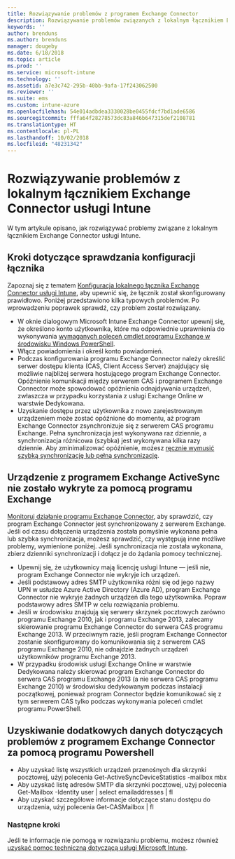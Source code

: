 ```yaml
---
title: Rozwiązywanie problemów z programem Exchange Connector
description: Rozwiązywanie problemów związanych z lokalnym łącznikiem Exchange Connector usługi Intune.
keywords: ''
author: brenduns
ms.author: brenduns
manager: dougeby
ms.date: 6/18/2018
ms.topic: article
ms.prod: ''
ms.service: microsoft-intune
ms.technology: ''
ms.assetid: a7e3c742-295b-40bb-9afa-17f243062500
ms.reviewer: ''
ms.suite: ems
ms.custom: intune-azure
ms.openlocfilehash: 54e014adbdea3330028be0455fdcf7bd1ade6586
ms.sourcegitcommit: fffa64f28278573dc83a846b647315def2108781
ms.translationtype: HT
ms.contentlocale: pl-PL
ms.lasthandoff: 10/02/2018
ms.locfileid: "48231342"
---
```

# <a name="troubleshoot-the-intune-on-premises-exchange-connector"></a>Rozwiązywanie problemów z lokalnym łącznikiem Exchange Connector usługi Intune

W tym artykule opisano, jak rozwiązywać problemy związane z lokalnym łącznikiem Exchange Connector usługi Intune.

## <a name="steps-for-checking-the-connector-configuration"></a>Kroki dotyczące sprawdzania konfiguracji łącznika 

Zapoznaj się z tematem [Konfiguracja lokalnego łącznika Exchange Connector usługi Intune](exchange-connector-install.md), aby upewnić się, że łącznik został skonfigurowany prawidłowo. Poniżej przedstawiono kilka typowych problemów. Po wprowadzeniu poprawek sprawdź, czy problem został rozwiązany.

 - W oknie dialogowym Microsoft Intune Exchange Connector upewnij się, że określono konto użytkownika, które ma odpowiednie uprawnienia do wykonywania [wymaganych poleceń cmdlet programu Exchange w środowisku Windows PowerShell](exchange-connector-install.md#exchange-cmdlet-requirements).
- Włącz powiadomienia i określ konto powiadomień.
 - Podczas konfigurowania programu Exchange Connector należy określić serwer dostępu klienta (CAS, Client Access Server) znajdujący się możliwie najbliżej serwera hostującego program Exchange Connector. Opóźnienie komunikacji między serwerem CAS i programem Exchange Connector może spowodować opóźnienia odnajdywania urządzeń, zwłaszcza w przypadku korzystania z usługi Exchange Online w warstwie Dedykowana.
 - Uzyskanie dostępu przez użytkownika z nowo zarejestrowanym urządzeniem może zostać opóźnione do momentu, aż program Exchange Connector zsynchronizuje się z serwerem CAS programu Exchange. Pełna synchronizacja jest wykonywana raz dziennie, a synchronizacja różnicowa (szybka) jest wykonywana kilka razy dziennie.  Aby zminimalizować opóźnienie, możesz [ręcznie wymusić szybką synchronizację lub pełną synchronizację](exchange-connector-install.md#manually-force-a-quick-sync-or-full-sync).
 
## <a name="exchange-activesync-device-not-discovered-from-exchange"></a>Urządzenie z programem Exchange ActiveSync nie zostało wykryte za pomocą programu Exchange
[Monitoruj działanie programu Exchange Connector](exchange-connector-install.md#on-premises-exchange-connector-high-availability-support), aby sprawdzić, czy program Exchange Connector jest synchronizowany z serwerem Exchange. Jeśli od czasu dołączenia urządzenia została pomyślnie wykonana pełna lub szybka synchronizacja, możesz sprawdzić, czy występują inne możliwe problemy, wymienione poniżej. Jeśli synchronizacja nie została wykonana, zbierz dzienniki synchronizacji i dołącz je do żądania pomocy technicznej.

 - Upewnij się, że użytkownicy mają licencję usługi Intune — jeśli nie, program Exchange Connector nie wykryje ich urządzeń.
 - Jeśli podstawowy adres SMTP użytkownika różni się od jego nazwy UPN w usłudze Azure Active Directory (Azure AD), program Exchange Connector nie wykryje żadnych urządzeń dla tego użytkownika. Popraw podstawowy adres SMTP w celu rozwiązania problemu.
 - Jeśli w środowisku znajdują się serwery skrzynek pocztowych zarówno programu Exchange 2010, jak i programu Exchange 2013, zalecamy skierowanie programu Exchange Connector do serwera CAS programu Exchange 2013. W przeciwnym razie, jeśli program Exchange Connector zostanie skonfigurowany do komunikowania się z serwerem CAS programu Exchange 2010, nie odnajdzie żadnych urządzeń użytkowników programu Exchange 2013. 
- W przypadku środowisk usługi Exchange Online w warstwie Dedykowana należy skierować program Exchange Connector do serwera CAS programu Exchange 2013 (a nie serwera CAS programu Exchange 2010) w środowisku dedykowanym podczas instalacji początkowej, ponieważ program Connector będzie komunikować się z tym serwerem CAS tylko podczas wykonywania poleceń cmdlet programu PowerShell.


## <a name="using-powershell-to-get-more-data-on-exchange-connector-issues"></a>Uzyskiwanie dodatkowych danych dotyczących problemów z programem Exchange Connector za pomocą programu Powershell
- Aby uzyskać listę wszystkich urządzeń przenośnych dla skrzynki pocztowej, użyj polecenia Get-ActiveSyncDeviceStatistics -mailbox mbx
- Aby uzyskać listę adresów SMTP dla skrzynki pocztowej, użyj polecenia Get-Mailbox -Identity user | select emailaddresses | fl
- Aby uzyskać szczegółowe informacje dotyczące stanu dostępu do urządzenia, użyj polecenia Get-CASMailbox <upn> | fl

### <a name="next-steps"></a>Następne kroki
Jeśli te informacje nie pomogą w rozwiązaniu problemu, możesz również [uzyskać pomoc techniczną dotyczącą usługi Microsoft Intune](get-support.md).
